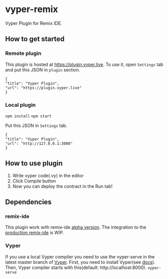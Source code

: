 # vyper-remix
Vyper Plugin for Remix IDE.

## How to get started
### Remote plugin
This plugin is hosted at https://plugin.vyper.live.
To use it, open `Settings` tab and put this JSON in `plugin` section.
```
{
"title": "Vyper Plugin",
"url": "https://plugin.vyper.live"
}
```

### Local plugin
```npm install```
```npm start```

Put this JSON in `Settings` tab.
```
{
"title": "Vyper Plugin",
"url": "http://127.0.0.1:3000"
}
```

## How to use plugin
1. Write vyper code(.vy) in the editor
2. Click Compile button
3. Now you can deploy the contract in the Run tab!

## Dependencies
### remix-ide
This plugin work with remix-ide [alpha version](https://remix-alpha.ethereum.org).
The integration to the [production remix-ide](https://remix.ethereum.org) is WIP.

### Vyper
If you use a local Vyper compiler you need to use the vyper-serve in the latest master branch of [Vyper](https://github.com/ethereum/vyper). 
First, you need to install Vyper(see [docs](https://vyper.readthedocs.io/en/latest/installing-vyper.html#installing-vyper)).
Then, Vyper compiler starts with this(default: http://localhost:8000).
```vyper-serve```
